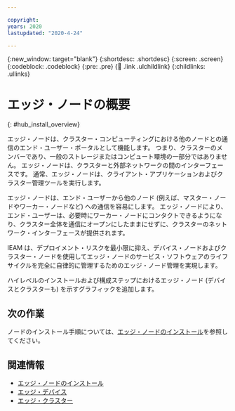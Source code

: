 ```yaml
---

copyright:
years: 2020
lastupdated: "2020-4-24"

---
```


{:new_window: target="blank"}
{:shortdesc: .shortdesc}
{:screen: .screen}
{:codeblock: .codeblock}
{:pre: .pre}
{:child: .link .ulchildlink}
{:childlinks: .ullinks}

# エッジ・ノードの概要
{: #hub_install_overview}

エッジ・ノードは、クラスター・コンピューティングにおける他のノードとの通信のエンド・ユーザー・ポータルとして機能します。 つまり、クラスターのメンバーであり、一般のストレージまたはコンピュート環境の一部分ではありません。 エッジ・ノードは、クラスターと外部ネットワークの間のインターフェースです。 通常、エッジ・ノードは、クライアント・アプリケーションおよびクラスター管理ツールを実行します。

エッジ・ノードは、エンド・ユーザーから他のノード (例えば、マスター・ノードやワーカー・ノードなど) への通信を容易にします。 エッジ・ノードにより、エンド・ユーザーは、必要時にワーカー・ノードにコンタクトできるようになり、クラスター全体を通信にオープンにしたままにせずに、クラスターのネットワーク・インターフェースが提供されます。

IEAM は、デプロイメント・リスクを最小限に抑え、デバイス・ノードおよびクラスター・ノードを使用してエッジ・ノードのサービス・ソフトウェアのライフサイクルを完全に自律的に管理するためのエッジ・ノード管理を実現します。

ハイレベルのインストールおよび構成ステップにおけるエッジ・ノード (デバイスとクラスターも) を示すグラフィックを追加します。 

## 次の作業

ノードのインストール手順については、[エッジ・ノードのインストール](installing_edge_nodes.md)を参照してください。

## 関連情報

* [エッジ・ノードのインストール](installing_edge_nodes.md)
* [エッジ・デバイス](../developing/edge_devices.md)
* [エッジ・クラスター](../developing/edge_clusters.md)
